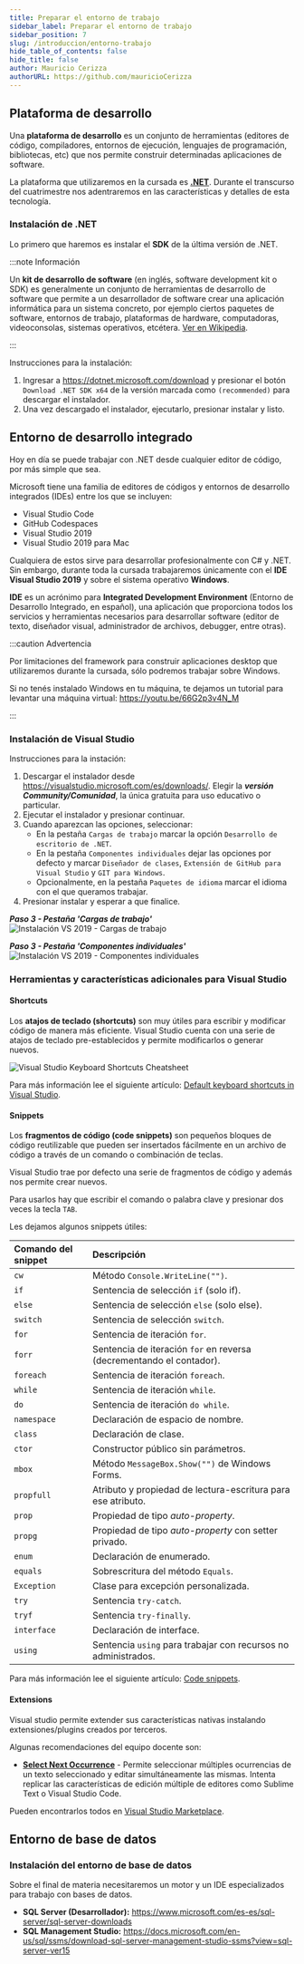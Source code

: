```yaml
---
title: Preparar el entorno de trabajo 
sidebar_label: Preparar el entorno de trabajo
sidebar_position: 7
slug: /introduccion/entorno-trabajo
hide_table_of_contents: false
hide_title: false
author: Mauricio Cerizza
authorURL: https://github.com/mauricioCerizza
---
```

## Plataforma de desarrollo
Una **plataforma de desarrollo** es un conjunto de herramientas (editores de código, compiladores, entornos de ejecución, lenguajes de programación, bibliotecas, etc) que nos permite construir determinadas aplicaciones de software.

La plataforma que utilizaremos en la cursada es [**.NET**](https://dotnet.microsoft.com/). Durante el transcurso del cuatrimestre nos adentraremos en las características y detalles de esta tecnología.

### Instalación de .NET
Lo primero que haremos es instalar el **SDK** de la última versión de .NET.

:::note Información

Un **kit de desarrollo de software** (en inglés, software development kit o SDK) es generalmente un conjunto de herramientas de desarrollo de software que permite a un desarrollador de software crear una aplicación informática para un sistema concreto, por ejemplo ciertos paquetes de software, entornos de trabajo, plataformas de hardware, computadoras, videoconsolas, sistemas operativos, etcétera. [Ver en Wikipedia](https://es.wikipedia.org/wiki/Kit_de_desarrollo_de_software).

:::

Instrucciones para la instalación:
1. Ingresar a https://dotnet.microsoft.com/download y presionar el botón `Download .NET SDK x64` de la versión marcada como `(recommended)` para descargar el instalador.
2. Una vez descargado el instalador, ejecutarlo, presionar instalar y listo. 

## Entorno de desarrollo integrado 
Hoy en día se puede trabajar con .NET desde cualquier editor de código, por más simple que sea. 

Microsoft tiene una familia de editores de códigos y entornos de desarrollo integrados (IDEs) entre los que se incluyen:
* Visual Studio Code
* GitHub Codespaces
* Visual Studio 2019
* Visual Studio 2019 para Mac

Cualquiera de estos sirve para desarrollar profesionalmente con C# y .NET. Sin embargo, durante toda la cursada trabajaremos únicamente con el **IDE Visual Studio 2019** y sobre el sistema operativo **Windows**. 

**IDE** es un acrónimo para **Integrated Development Environment** (Entorno de Desarrollo Integrado, en español), una aplicación que proporciona todos los servicios y herramientas necesarios para desarrollar software (editor de texto, diseñador visual, administrador de archivos, debugger, entre otras). 

:::caution Advertencia 

Por limitaciones del framework para construir aplicaciones desktop que utilizaremos durante la cursada, sólo podremos trabajar sobre Windows.

Si no tenés instalado Windows en tu máquina, te dejamos un tutorial para levantar una máquina virtual: https://youtu.be/66G2p3v4N_M

:::

### Instalación de Visual Studio
Instrucciones para la instación:
1. Descargar el instalador desde https://visualstudio.microsoft.com/es/downloads/. Elegir la ***versión Community/Comunidad***, la única gratuita para uso educativo o particular. 
2. Ejecutar el instalador y presionar continuar.
3. Cuando aparezcan las opciones, seleccionar:
    + En la pestaña `Cargas de trabajo` marcar la opción `Desarrollo de escritorio de .NET`.
    + En la pestaña `Componentes individuales` dejar las opciones por defecto y marcar `Diseñador de clases`, `Extensión de GitHub para Visual Studio` y `GIT para Windows`.
    + Opcionalmente, en la pestaña `Paquetes de idioma` marcar el idioma con el que queramos trabajar.
4. Presionar instalar y esperar a que finalice.

***Paso 3 - Pestaña 'Cargas de trabajo'***
![Instalación VS 2019 - Cargas de trabajo](/introduccion/instalacion_vs_01.png)

***Paso 3 - Pestaña 'Componentes individuales'***
![Instalación VS 2019 - Componentes individuales](/introduccion/instalacion_vs_02.png)

### Herramientas y características adicionales para Visual Studio
#### Shortcuts
Los **atajos de teclado (shortcuts)** son muy útiles para escribir y modificar código de manera más eficiente. Visual Studio cuenta con una serie de atajos de teclado pre-establecidos y permite modificarlos o generar nuevos. 

![Visual Studio Keyboard Shortcuts Cheatsheet](/introduccion/visual-studio-keyboard-shortcut-cheatsheet.png)

Para más información lee el siguiente artículo: [Default keyboard shortcuts in Visual Studio](https://docs.microsoft.com/en-us/visualstudio/ide/default-keyboard-shortcuts-in-visual-studio?view=vs-2019).

#### Snippets
Los **fragmentos de código (code snippets)** son pequeños bloques de código reutilizable que pueden ser insertados fácilmente en un archivo de código a través de un comando o combinación de teclas. 

Visual Studio trae por defecto una serie de fragmentos de código y además nos permite crear nuevos. 

Para usarlos hay que escribir el comando o palabra clave y presionar dos veces la tecla `TAB`.

Les dejamos algunos snippets útiles:

| Comando del snippet | Descripción                                                          |
| :------------------ | :------------------------------------------------------------------- |
| `cw`                | Método `Console.WriteLine("")`.                                      |
| `if`                | Sentencia de selección `if` (solo if).                               |
| `else`              | Sentencia de selección `else` (solo else).                           |
| `switch`            | Sentencia de selección `switch`.                                     |
| `for`               | Sentencia de iteración `for`.                                        |
| `forr`              | Sentencia de iteración `for` en reversa (decrementando el contador). |
| `foreach`           | Sentencia de iteración `foreach`.                                    |
| `while`             | Sentencia de iteración `while`.                                      |
| `do`                | Sentencia de iteración `do while`.                                   |
| `namespace`         | Declaración de espacio de nombre.                                    |
| `class`             | Declaración de clase.                                                |
| `ctor`              | Constructor público sin parámetros.                                  |
| `mbox`              | Método `MessageBox.Show("")` de Windows Forms.                       |
| `propfull`          | Atributo y propiedad de lectura-escritura para ese atributo.         |
| `prop`              | Propiedad de tipo *auto-property*.                                   |
| `propg`             | Propiedad de tipo *auto-property* con setter privado.                |
| `enum`              | Declaración de enumerado.                                            |
| `equals`            | Sobrescritura del método `Equals`.                                   |
| `Exception`         | Clase para excepción personalizada.                                  |
| `try`               | Sentencia `try-catch`.                                               |
| `tryf`              | Sentencia `try-finally`.                                             |
| `interface`         | Declaración de interface.                                            |
| `using`             | Sentencia `using` para trabajar con recursos no administrados.       |

Para más información lee el siguiente artículo: [Code snippets](https://docs.microsoft.com/en-us/visualstudio/ide/code-snippets?view=vs-2019).

#### Extensions 
Visual studio permite extender sus características nativas instalando extensiones/plugins creados por terceros.

Algunas recomendaciones del equipo docente son:
* [**Select Next Occurrence**](https://marketplace.visualstudio.com/items?itemName=thomaswelen.SelectNextOccurrence) - Permite seleccionar múltiples ocurrencias de un texto seleccionado y editar simultáneamente las mismas. Intenta replicar las características de edición múltiple de editores como Sublime Text o Visual Studio Code. 

Pueden encontrarlos todos en [Visual Studio Marketplace](https://marketplace.visualstudio.com/search?target=VS&category=Tools&vsVersion=&subCategory=All&sortBy=Installs).

[//]: # "TODO ###Debugging en Visual Studio"

## Entorno de base de datos
### Instalación del entorno de base de datos
[//]: # "TODO profundizar"
Sobre el final de materia necesitaremos un motor y un IDE especializados para trabajo con bases de datos.

* __SQL Server (Desarrollador):__ https://www.microsoft.com/es-es/sql-server/sql-server-downloads
* __SQL Management Studio:__ https://docs.microsoft.com/en-us/sql/ssms/download-sql-server-management-studio-ssms?view=sql-server-ver15

